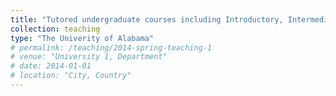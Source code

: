 ```yaml
---
title: "Tutored undergraduate courses including Introductory, Intermediate and Precalculus Algebra, Finite Mathematics, Trigonometry, Business Calculus, Calculus I and Calculus II"
collection: teaching
type: "The Univerity of Alabama"
# permalink: /teaching/2014-spring-teaching-1
# venue: "University 1, Department"
# date: 2014-01-01
# location: "City, Country"
---
```


<!-- This is a description of a teaching experience. You can use markdown like any other post.

Heading 1
======

Heading 2
======

Heading 3
====== -->